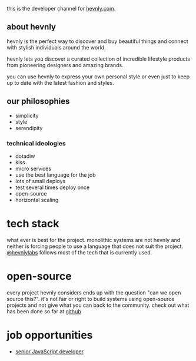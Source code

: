 this is the developer channel for [hevnly.com](https://hevnly.com).
## about hevnly ##
hevnly is the perfect way to discover and buy beautiful things and connect with stylish individuals around the world.

hevnly lets you discover a curated collection of incredible lifestyle products from pioneering designers and amazing brands.

you can use hevnly to express your own personal style or even just to keep up to date with the latest fashion and styles.
## our philosophies ##
+ simplicity
+ style
+ serendipity

### technical ideologies ###
+ dotadiw
+ kiss
+ micro services
+ use the best language for the job
+ lots of small deploys
+ test several times deploy once
+ open-source
+ horizontal scaling

# tech stack #
what ever is best for the project. monolithic systems are not hevnly and neither is forcing people to use a language that does not suit the project. [@hevnlylabs](https://twitter.com/hevnlylabs) follows most of the tech that is currently used.
# open-source #
every project hevnly considers ends up with the question "can we open source this?". it's not fair or right to build systems using open-source projects and not give what you can back to the community. check out what has been done so far at [github](https://github.com/hevnly/)
# job opportunities #
+ [senior JavaScript developer](jobs/snrjs/)